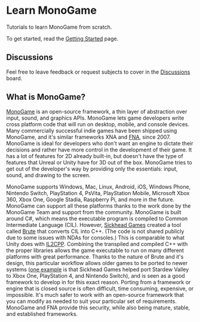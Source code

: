 # Learn MonoGame

Tutorials to learn MonoGame from scratch.

To get started, read the [Getting Started](https://learn-monogame.github.io/getting-started/) page.

## Discussions

Feel free to leave feedback or request subjects to cover in the [Discussions](https://github.com/learn-monogame/learn-monogame.github.io/discussions) board.

## What is MonoGame?

[MonoGame](https://www.monogame.net/) is an open-source framework, a thin layer of abstraction over input, sound, and graphics APIs. MonoGame lets game developers write cross platform code that will run on desktop, mobile, and console devices. Many commercially successful indie games have been shipped using MonoGame, and it's similar frameworks XNA and [FNA](https://fna-xna.github.io/), since 2007. MonoGame is ideal for developers who don't want an engine to dictate their decisions and rather have more control in the development of their game. It has a lot of features for 2D already built-in, but doesn't have the type of features that Unreal or Unity have for 3D out of the box. MonoGame tries to get out of the developer's way by providing only the essentials: input, sound, and drawing to the screen.

MonoGame supports Windows, Mac, Linux, Android, iOS, Windows Phone, Nintendo Switch, PlayStation 4, PsVita, PlayStation Mobile, Microsoft Xbox 360, Xbox One, Google Stadia, Raspberry Pi, and more in the future. MonoGame can support all these platforms thanks to the work done by the MonoGame Team and support from the community. MonoGame is built around C#, which means the executable program is compiled to Common Intermediate Language (CIL). However, [Sickhead Games](https://www.sickheadgames.com/) created a tool called [Brute](http://brute.rocks/) that converts CIL into C++. (The code is not shared publicly due to some issues with NDAs for consoles.) This is comparable to what Unity does with [IL2CPP](https://docs.unity3d.com/Manual/IL2CPP.html). Combining the transpiled and compiled C++ with the proper libraries allows the game executable to run on many different platforms with great performance. Thanks to the nature of Brute and it's design, this particular workflow allows older games to be ported to newer systems ([one example](https://twitter.com/sickhead/status/730783172602929152) is that Sickhead Games helped port Stardew Valley to Xbox One, PlayStation 4, and Nintendo Switch), and is seen as a good framework to develop in for this exact reason. Porting from a framework or engine that is closed source is often difficult, time consuming, expensive, or impossible. It's much safer to work with an open-source framework that you can modify as needed to suit your particular set of requirements. MonoGame and FNA provide this security, while also being mature, stable, and established frameworks.
